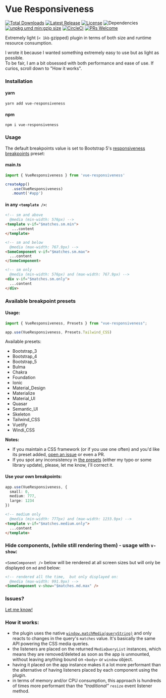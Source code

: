 # Vue Responsiveness
<p>
<a href="https://www.npmjs.com/package/vue-responsiveness"><img src="https://img.shields.io/npm/dt/vue-responsiveness.svg" alt="Total Downloads"></a>
<a href="https://www.npmjs.com/package/vue-responsiveness"><img src="https://img.shields.io/npm/v/vue-responsiveness.svg" alt="Latest Release"></a>
<a href="https://github.com/andrei-gheorghiu/vue-responsiveness/blob/main/LICENSE.MD"><img src="https://img.shields.io/npm/l/vue-responsiveness.svg" alt="License"></a>
<img src="https://img.shields.io/badge/dependencies-0-brightgreen.svg" alt="Dependencies" />
<a href="https://unpkg.com/vue-responsiveness"><img src="https://img.badgesize.io/https://unpkg.com/vue-responsiveness.svg?compression=gzip&label=umd:minzip" alt="unpkg umd min:gzip size" /></a>
<a href="https://circleci.com/gh/andrei-gheorghiu/vue-responsiveness/tree/main"><img src="https://circleci.com/gh/andrei-gheorghiu/vue-responsiveness/tree/main.svg?style=svg" alt="CircleCI" /></a>
<a href="https://makeapullrequest.com"><img src="https://img.shields.io/badge/PRs-welcome-brightgreen.svg?style=flat-square" alt="PRs Welcome"/></a>
</p>
Extremely light (<code>< 1kb</code> gzipped) plugin in terms of both size and runtime resource consumption.

I wrote it because I wanted something extremely easy to use but as light as possible.   
To be fair, I am a bit obsessed with both performance and ease of use. If curios, scroll down to "How it works".

### Installation

#### yarn
```terminal
yarn add vue-responsiveness
```

#### npm
```terminal
npm i vue-responsiveness
```

### Usage

The default breakpoints value is set to Bootstrap 5's [responsiveness breakpoints](https://getbootstrap.com/docs/5.3/layout/breakpoints/#available-breakpoints) preset:
#### main.ts

```ts
import { VueResponsiveness } from 'vue-responsiveness'

createApp()
   .use(VueResponsiveness)
   .mount('#app')
```
#### in any `<template />`:
```html
<!-- sm and above
  @media (min-width: 576px) -->
<template v-if="$matches.sm.min">
   ...content
</template>

<!-- sm and below
  @media (max-width: 767.9px) -->
<SomeComponent v-if="$matches.sm.max">
  ...content
</SomeComponent>

<!-- sm only
  @media (min-width: 576px) and (max-width: 767.9px) -->
<div v-if="$matches.sm.only">
  ...content
</div>
```

### Available breakpoint presets

#### Usage:

```ts
import { VueResponsiveness, Presets } from "vue-responsiveness";

app.use(VueResponsiveness, Presets.Tailwind_CSS)
```
Available presets:
 - Bootstrap_3
 - Bootstrap_4
 - Bootstrap_5
 - Bulma
 - Chakra
 - Foundation
 - Ionic
 - Material_Design
 - Materialize
 - Material_UI
 - Quasar
 - Semantic_UI
 - Skeleton
 - Tailwind_CSS
 - Vuetify
 - Windi_CSS

**Notes:**
 - If you maintain a CSS framework (or if you use one often) and you'd like its preset added, [open an issue](https://github.com/andrei-gheorghiu/vue-responsiveness/issues) or even a PR.
 - If you spot any inconsistency in [the presets](https://github.com/andrei-gheorghiu/vue-responsiveness/blob/main/lib/presets.ts) (either my typo or some library update), please, let me know, I'll correct it.

#### Use your own breakpoints:
```ts
app.use(VueResponsiveness, {
  small: 0,
  medium: 777,
  large: 1234
})
```
```html
<!-- medium only
  @media (min-width: 777px) and (max-width: 1233.9px) -->
<template v-if="$matches.medium.only">
  ...content
</template>
```
### Hide components, (while still rendering them) - usage with `v-show`:
`<SomeComponent />` below will be rendered at all screen sizes but will only be displayed on `md` and below:
```html
<!-- rendered all the time,  but only displayed on: 
  @media (max-width: 991.9px) -->
<SomeComponent v-show="$matches.md.max" />
```
### Issues?
[Let me know!](https://github.com/andrei-gheorghiu/vue-responsiveness/issues)

### How it works:
- the plugin uses the native [`window.matchMedia(queryString)`](https://developer.mozilla.org/en-US/docs/Web/API/Window/matchMedia) and only reacts to changes in the query's `matches` value. It's basically the same API powering the CSS media queries. 
- the listeners are placed on the returned `MediaQueryList` instances, which means they are removed/deleted as soon as the app is unmounted, without leaving anything bound on `<body>` or `window` object.
- having it placed on the app instance makes it a lot more performant than the alternative of having listeners placed by each component using the plugin.
- in terms of memory and/or CPU consumption, this approach is hundreds of times more performant than the _"traditional"_ `resize` event listener method.
